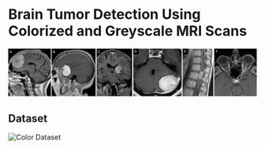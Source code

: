 # Brain Tumor Detection Using Colorized and Greyscale MRI Scans

![Dashboard](https://github.com/ShaikhBorhanUddin/Brain-Tumor-Detection-Using-Colorized-and-Greyscale-MRI-Scans/blob/main/Images/tumor_title.png?raw=true)  

## Dataset  

![Color Dataset](https://www.kaggle.com/datasets/shuvokumarbasakbd/brain-tumors-mri-crystal-clean-colorized-mri-data)
